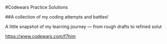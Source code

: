 #Codewars Practice Solutions

##A collection of my coding attempts and battles!

A little snapshot of my learning journey — from rough drafts to refined solut

https://www.codewars.com/f7him
